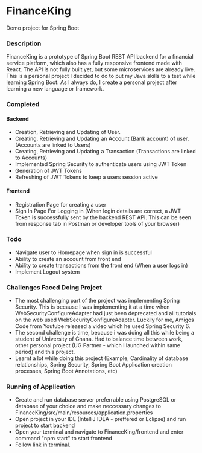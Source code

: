 # FinanceKing
Demo project for Spring Boot

### Description
FinanceKing is a prototype of Spring Boot REST API backend for a financial service platform, which also has a fully responsive frontend made with React. The API is not fully built yet, but some microservices are already live. This is a personal project I decided to do to put my Java skills to a test while learning Spring Boot. As I always do, I create a personal project after learning a new language or framework.

### Completed
#### Backend
* Creation, Retrieving and Updating of User.
* Creating, Retrieving and Updating an Account (Bank account) of user. (Accounts are linked to Users)
* Creating, Retrieving and Updating a Transaction (Transactions are linked to Accounts)
* Implemented Spring Security to authenticate users using JWT Token
* Generation of JWT Tokens
* Refreshing of JWT Tokens to keep a users session active
#### Frontend
* Registration Page for creating a user
* Sign In Page For Logging in (When login details are correct, a JWT Token is successfully sent by the backend REST API. This can be seen from response tab in Postman or developer tools of your browser)

### Todo
* Navigate user to Homepage when sign in is successful
* Ability to create an account from front end
* Ability to create transactions from the front end (When a user logs in)
* Implement Logout system

### Challenges Faced Doing Project
* The most challenging part of the project was implementing Spring Security. This is because I was implementing it at a time when WebSecurityConfigureAdapter had just been deprecated and all tutorials on the web used WebSecurityConfigureAdapter. Luckily for me, Amigos Code from Youtube released a video which he used Spring Security 6.
* The second challenge is time, because i was doing all this while being a student of University of Ghana. Had to balance time between work, other personal project (UG Partner - which I launched within same period) and this project.
* Learnt a lot while doing this project (Example, Cardinality of database relationships, Spring Security, Spring Boot Application creation processes, Spring Boot Annotations, etc)

### Running of Application
* Create and run database server preferrable using PostgreSQL or database of your choice and make neccessary changes to FinanceKing/src/main/resources/application.properties
* Open project in your IDE (IntelliJ IDEA - preffered or Eclipse) and run project to start backend
* Open your terminal and navigate to FinanceKing/frontend and enter command "npm start" to start frontend
* Follow link in terminal.
